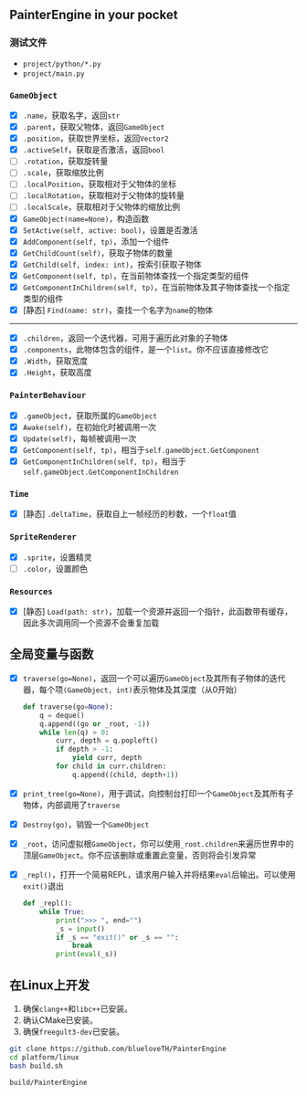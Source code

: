 ## PainterEngine in your pocket

### 测试文件

+ `project/python/*.py`
+ `project/main.py`

### `GameObject`

- [x] `.name`，获取名字，返回`str`
- [x] `.parent`，获取父物体，返回`GameObject`
- [x] `.position`，获取世界坐标，返回`Vector2`
- [x] `.activeSelf`，获取是否激活，返回`bool`
- [ ] `.rotation`，获取旋转量
- [ ] `.scale`，获取缩放比例
- [ ] `.localPosition`，获取相对于父物体的坐标
- [ ] `.localRotation`，获取相对于父物体的旋转量
- [ ] `.localScale`，获取相对于父物体的缩放比例
- [x] `GameObject(name=None)`，构造函数
- [x] `SetActive(self, active: bool)`，设置是否激活
- [x] `AddComponent(self, tp)`，添加一个组件
- [x] `GetChildCount(self)`，获取子物体的数量
- [x] `GetChild(self, index: int)`，按索引获取子物体
- [x] `GetComponent(self, tp)`，在当前物体查找一个指定类型的组件
- [x] `GetComponentInChildren(self, tp)`，在当前物体及其子物体查找一个指定类型的组件
- [x] [静态] `Find(name: str)`，查找一个名字为`name`的物体
---

- [x] `.children`，返回一个迭代器，可用于遍历此对象的子物体
- [x] `.components`，此物体包含的组件，是一个`list`。你不应该直接修改它
- [x] `.Width`，获取宽度
- [x] `.Height`，获取高度

### `PainterBehaviour`

- [x] `.gameObject`，获取所属的`GameObject`
- [x] `Awake(self)`，在初始化时被调用一次
- [x] `Update(self)`，每帧被调用一次
- [x] `GetComponent(self, tp)`，相当于`self.gameObject.GetComponent`
- [x] `GetComponentInChildren(self, tp)`，相当于`self.gameObject.GetComponentInChildren`

### `Time`

- [x] [静态] `.deltaTime`，获取自上一帧经历的秒数，一个`float`值

### `SpriteRenderer`

- [x] `.sprite`，设置精灵
- [ ] `.color`，设置颜色

### `Resources`

- [x] [静态] `Load(path: str)`，加载一个资源并返回一个指针，此函数带有缓存，因此多次调用同一个资源不会重复加载

## 全局变量与函数
- [x] `traverse(go=None)`，返回一个可以遍历`GameObject`及其所有子物体的迭代器，每个项`(GameObject, int)`表示物体及其深度（从0开始）
  ```python
  def traverse(go=None):
      q = deque()
      q.append((go or _root, -1))
      while len(q) > 0:
          curr, depth = q.popleft()
          if depth > -1:
              yield curr, depth
          for child in curr.children:
              q.append((child, depth+1))
  ```
- [x] `print_tree(go=None)`，用于调试，向控制台打印一个`GameObject`及其所有子物体，内部调用了`traverse`
- [x] `Destroy(go)`，销毁一个`GameObject`
- [x] `_root`，访问虚拟根`GameObject`，你可以使用`_root.children`来遍历世界中的顶层`GameObject`。你不应该删除或重置此变量，否则将会引发异常
- [x] `_repl()`，打开一个简易REPL，请求用户输入并将结果`eval`后输出。可以使用`exit()`退出

  ```python
  def _repl():
      while True:
          print(">>> ", end="")
          _s = input()
          if _s == "exit()" or _s == "":
              break
          print(eval(_s))
  ```

## 在Linux上开发

1. 确保`clang++`和`libc++`已安装。
2. 确认CMake已安装。
3. 确保`freegult3-dev`已安装。

```bash
git clone https://github.com/blueloveTH/PainterEngine
cd platform/linux
bash build.sh

build/PainterEngine
```